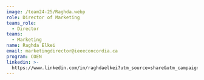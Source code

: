 ```yaml
---
image: /team24-25/Raghda.webp
role: Director of Marketing
teams_role:
  - Director
teams:
  - Marketing
name: Raghda Elkei
email: marketingdirector@ieeeconcordia.ca
program: COEN
linkedin: >-
  https://www.linkedin.com/in/raghdaelkei?utm_source=share&utm_campaign=share_via&utm_content=profile&utm_medium=ios_app
---
```


